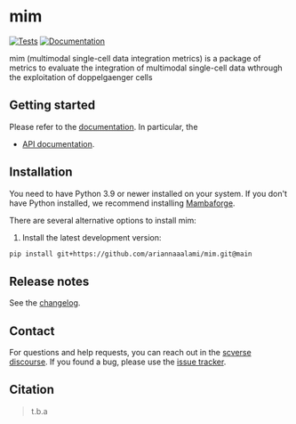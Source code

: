 # mim

[![Tests][badge-tests]][link-tests]
[![Documentation][badge-docs]][link-docs]

[badge-tests]: https://img.shields.io/github/actions/workflow/status/ariannaaalami/mim/test.yaml?branch=main
[link-tests]: https://github.com/ariannaaalami/mim/actions/workflows/test.yml
[badge-docs]: https://img.shields.io/readthedocs/mim

mim (multimodal single-cell data integration metrics) is a package of metrics to evaluate the integration of multimodal single-cell data wthrough the exploitation of doppelgaenger cells

## Getting started

Please refer to the [documentation][link-docs]. In particular, the

-   [API documentation][link-api].

## Installation

You need to have Python 3.9 or newer installed on your system. If you don't have
Python installed, we recommend installing [Mambaforge](https://github.com/conda-forge/miniforge#mambaforge).

There are several alternative options to install mim:

<!--
1) Install the latest release of `mim` from `PyPI <https://pypi.org/project/mim/>`_:

```bash
pip install mim
```
-->

1. Install the latest development version:

```bash
pip install git+https://github.com/ariannaaalami/mim.git@main
```

## Release notes

See the [changelog][changelog].

## Contact

For questions and help requests, you can reach out in the [scverse discourse][scverse-discourse].
If you found a bug, please use the [issue tracker][issue-tracker].

## Citation

> t.b.a

[scverse-discourse]: https://discourse.scverse.org/
[issue-tracker]: https://github.com/ariannaaalami/mim/issues
[changelog]: https://mim.readthedocs.io/latest/changelog.html
[link-docs]: https://mim.readthedocs.io
[link-api]: https://mim.readthedocs.io/latest/api.html
